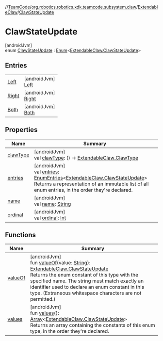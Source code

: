//[TeamCode](../../../../index.md)/[org.robotics.robotics.xdk.teamcode.subsystem.claw](../../index.md)/[ExtendableClaw](../index.md)/[ClawStateUpdate](index.md)

# ClawStateUpdate

[androidJvm]\
enum [ClawStateUpdate](index.md) : [Enum](https://kotlinlang.org/api/latest/jvm/stdlib/kotlin/-enum/index.html)&lt;[ExtendableClaw.ClawStateUpdate](index.md)&gt;

## Entries

| | |
|---|---|
| [Left](-left/index.md) | [androidJvm]<br>[Left](-left/index.md) |
| [Right](-right/index.md) | [androidJvm]<br>[Right](-right/index.md) |
| [Both](-both/index.md) | [androidJvm]<br>[Both](-both/index.md) |

## Properties

| Name | Summary |
|---|---|
| [clawType](claw-type.md) | [androidJvm]<br>val [clawType](claw-type.md): () -&gt; [ExtendableClaw.ClawType](../-claw-type/index.md) |
| [entries](entries.md) | [androidJvm]<br>val [entries](entries.md): [EnumEntries](https://kotlinlang.org/api/latest/jvm/stdlib/kotlin.enums/-enum-entries/index.html)&lt;[ExtendableClaw.ClawStateUpdate](index.md)&gt;<br>Returns a representation of an immutable list of all enum entries, in the order they're declared. |
| [name](-both/index.md#-372974862%2FProperties%2F863896225) | [androidJvm]<br>val [name](-both/index.md#-372974862%2FProperties%2F863896225): [String](https://kotlinlang.org/api/latest/jvm/stdlib/kotlin/-string/index.html) |
| [ordinal](-both/index.md#-739389684%2FProperties%2F863896225) | [androidJvm]<br>val [ordinal](-both/index.md#-739389684%2FProperties%2F863896225): [Int](https://kotlinlang.org/api/latest/jvm/stdlib/kotlin/-int/index.html) |

## Functions

| Name | Summary |
|---|---|
| [valueOf](value-of.md) | [androidJvm]<br>fun [valueOf](value-of.md)(value: [String](https://kotlinlang.org/api/latest/jvm/stdlib/kotlin/-string/index.html)): [ExtendableClaw.ClawStateUpdate](index.md)<br>Returns the enum constant of this type with the specified name. The string must match exactly an identifier used to declare an enum constant in this type. (Extraneous whitespace characters are not permitted.) |
| [values](values.md) | [androidJvm]<br>fun [values](values.md)(): [Array](https://kotlinlang.org/api/latest/jvm/stdlib/kotlin/-array/index.html)&lt;[ExtendableClaw.ClawStateUpdate](index.md)&gt;<br>Returns an array containing the constants of this enum type, in the order they're declared. |
